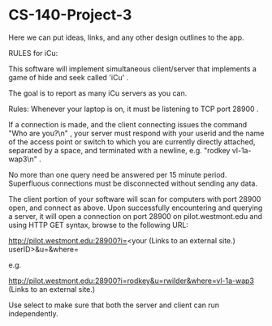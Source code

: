 # CS-140-Project-3

Here we can put ideas, links, and any other design outlines to the app.

RULES for iCu:

  This software will implement simultaneous client/server that implements a game of hide and seek called 'iCu' .

  The goal is to report as many iCu servers as you can.  

  Rules:  Whenever your laptop is on, it must be listening to TCP port 28900 .

  If a connection is made, and the client connecting issues the command "Who are you?\n" ,  your server must respond with your userid and the name of the access point or switch to which you are currently directly attached, separated by a space, and terminated with a newline, e.g. "rodkey vl-1a-wap3\n" .  

  No more than one query need be answered per 15 minute period. Superfluous connections must be disconnected without sending any data.

  The client portion of your software will scan for computers with port 28900 open, and connect as above.  Upon successfully encountering and querying a server, it will open a connection on port 28900 on pilot.westmont.edu and using HTTP GET syntax, browse to the following URL:

  http://pilot.westmont.edu:28900?i=<your (Links to an external site.) userID>&u=<their userID>&where=<their connection> 

  e.g. 

  http://pilot.westmont.edu:28900?i=rodkey&u=rwilder&where=vl-1a-wap3 (Links to an external site.)

  Use select to make sure that both the server and client can run independently.
